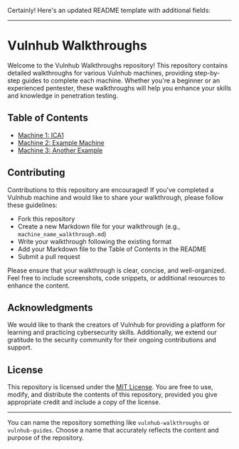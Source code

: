Certainly! Here's an updated README template with additional fields:

---

# Vulnhub Walkthroughs

Welcome to the Vulnhub Walkthroughs repository! This repository contains detailed walkthroughs for various Vulnhub machines, providing step-by-step guides to complete each machine. Whether you're a beginner or an experienced pentester, these walkthroughs will help you enhance your skills and knowledge in penetration testing.

## Table of Contents

- [Machine 1: ICA1](ICA1_walkthrough.md)
- [Machine 2: Example Machine](example_machine_walkthrough.md)
- [Machine 3: Another Example](another_example_walkthrough.md)

## Contributing

Contributions to this repository are encouraged! If you've completed a Vulnhub machine and would like to share your walkthrough, please follow these guidelines:
- Fork this repository
- Create a new Markdown file for your walkthrough (e.g., `machine_name_walkthrough.md`)
- Write your walkthrough following the existing format
- Add your Markdown file to the Table of Contents in the README
- Submit a pull request

Please ensure that your walkthrough is clear, concise, and well-organized. Feel free to include screenshots, code snippets, or additional resources to enhance the content.

## Acknowledgments

We would like to thank the creators of Vulnhub for providing a platform for learning and practicing cybersecurity skills. Additionally, we extend our gratitude to the security community for their ongoing contributions and support.

## License

This repository is licensed under the [MIT License](LICENSE). You are free to use, modify, and distribute the contents of this repository, provided you give appropriate credit and include a copy of the license.

---

You can name the repository something like `vulnhub-walkthroughs` or `vulnhub-guides`. Choose a name that accurately reflects the content and purpose of the repository.
